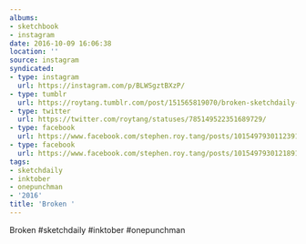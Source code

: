 ```yaml
---
albums:
- sketchbook
- instagram
date: 2016-10-09 16:06:38
location: ''
source: instagram
syndicated:
- type: instagram
  url: https://instagram.com/p/BLWSgztBXzP/
- type: tumblr
  url: https://roytang.tumblr.com/post/151565819070/broken-sketchdaily-inktober-onepunchman
- type: twitter
  url: https://twitter.com/roytang/statuses/785149522351689729/
- type: facebook
  url: https://www.facebook.com/stephen.roy.tang/posts/10154979301123912:0
- type: facebook
  url: https://www.facebook.com/stephen.roy.tang/posts/10154979301218912
tags:
- sketchdaily
- inktober
- onepunchman
- '2016'
title: 'Broken '
---
```


Broken #sketchdaily #inktober #onepunchman